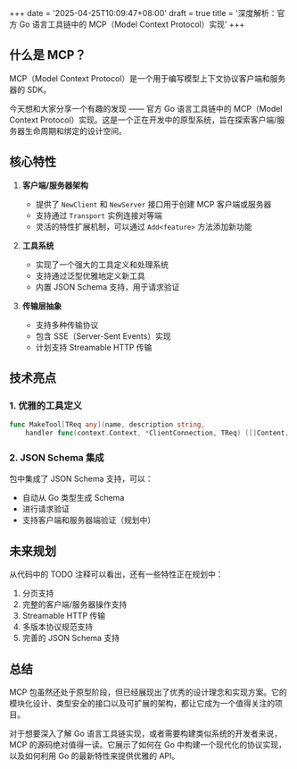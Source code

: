 +++
date = '2025-04-25T10:09:47+08:00'
draft = true
title = '深度解析：官方 Go 语言工具链中的 MCP（Model Context Protocol）实现'
+++

## 什么是 MCP？

MCP（Model Context Protocol）是一个用于编写模型上下文协议客户端和服务器的 SDK。

今天想和大家分享一个有趣的发现 —— 官方 Go 语言工具链中的 MCP（Model Context Protocol）实现。这是一个正在开发中的原型系统，旨在探索客户端/服务器生命周期和绑定的设计空间。

## 核心特性


1. **客户端/服务器架构**
   - 提供了 `NewClient` 和 `NewServer` 接口用于创建 MCP 客户端或服务器
   - 支持通过 `Transport` 实例连接对等端
   - 灵活的特性扩展机制，可以通过 `Add<feature>` 方法添加新功能

2. **工具系统**
   - 实现了一个强大的工具定义和处理系统
   - 支持通过泛型优雅地定义新工具
   - 内置 JSON Schema 支持，用于请求验证

3. **传输层抽象**
   - 支持多种传输协议
   - 包含 SSE（Server-Sent Events）实现
   - 计划支持 Streamable HTTP 传输

## 技术亮点

### 1. 优雅的工具定义

```go
func MakeTool[TReq any](name, description string, 
    handler func(context.Context, *ClientConnection, TReq) ([]Content, error)) *Tool
```

### 2. JSON Schema 集成

包中集成了 JSON Schema 支持，可以：
- 自动从 Go 类型生成 Schema
- 进行请求验证
- 支持客户端和服务器端验证（规划中）

## 未来规划

从代码中的 TODO 注释可以看出，还有一些特性正在规划中：

1. 分页支持
2. 完整的客户端/服务器操作支持
3. Streamable HTTP 传输
4. 多版本协议规范支持
5. 完善的 JSON Schema 支持

## 总结

MCP 包虽然还处于原型阶段，但已经展现出了优秀的设计理念和实现方案。它的模块化设计、类型安全的接口以及可扩展的架构，都让它成为一个值得关注的项目。

对于想要深入了解 Go 语言工具链实现，或者需要构建类似系统的开发者来说，MCP 的源码绝对值得一读。它展示了如何在 Go 中构建一个现代化的协议实现，以及如何利用 Go 的最新特性来提供优雅的 API。